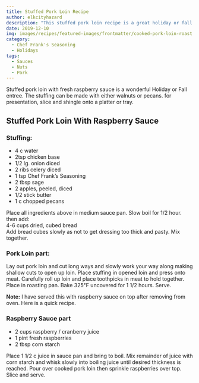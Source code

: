 ```yaml
---
title: Stuffed Pork Loin Recipe
author: elkcityhazard
description: "This stuffed pork loin recipe is a great holiday or fall entree. It slices nicely to present at the table. The walnut or pecan stuffing is the best part."
date: 2019-12-10
img: images/recipes/featured-images/frontmatter/cooked-pork-loin-roast.jpg
category:
  - Chef Frank's Seasoning
  - Holidays
tags:
  - Sauces
  - Nuts
  - Pork
---
```

Stuffed pork loin with fresh raspberry sauce is a wonderful Holiday or Fall entree. The stuffing can be made with either walnuts or pecans. for presentation, slice and shingle onto a platter or tray.

## Stuffed Pork Loin With Raspberry Sauce

### Stuffing:

  * 4 c water
  * 2tsp chicken base
  * 1/2 lg. onion diced
  * 2 ribs celery diced
  * 1 tsp Chef Frank&#8217;s Seasoning
  * 2 tbsp sage
  * 2 apples, peeled, diced
  * 1/2 stick butter
  * 1 c chopped pecans

Place all ingredients above in medium sauce pan. Slow boil for 1/2 hour. then add:  
4-6 cups dried, cubed bread  
Add bread cubes slowly as not to get dressing too thick and pasty. Mix together.

### Pork Loin part:

Lay out pork loin and cut long ways and slowly work your way along making shallow cuts to open up loin. Place stuffing in opened loin and press onto meat. Carefully roll up loin and place toothpicks in meat to hold together. Place in roasting pan. Bake 325&#8457; uncovered for 1 1/2 hours. Serve.

**Note:** I have served this with raspberry sauce on top after removing from oven. Here is a quick recipe.

### Raspberry Sauce part

  * 2 cups raspberry / cranberry juice
  * 1 pint fresh raspberries
  * 2 tbsp corn starch

Place 1 1/2 c juice in sauce pan and bring to boil. Mix remainder of juice with corn starch and whisk slowly into boiling juice until desired thickness is reached. Pour over cooked pork loin then sprinkle raspberries over top. Slice and serve.
